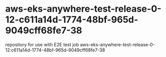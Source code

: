 # aws-eks-anywhere-test-release-0-12-c611a14d-1774-48bf-965d-9049cff68fe7-38
repository for use with E2E test job aws-eks-anywhere-test-release-0-12:c611a14d-1774-48bf-965d-9049cff68fe7-38
